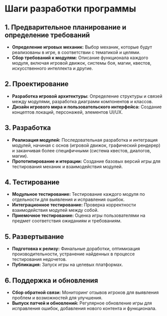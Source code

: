 # Шаги разработки программы

## 1. Предварительное планирование и определение требований
- **Определение игровых механик:** Выбор механик, которые будут реализованы в игре, в соответствии с тематикой и целями.
- **Сбор требований к модулям:** Описание функционала каждого модуля, включая игровой движок, системы боя, магии, квестов, искусственного интеллекта и другие.

## 2. Проектирование
- **Разработка игровой архитектуры:** Определение структуры и связей между модулями, разработка диаграмм компонентов и классов.
- **Дизайн игрового мира и пользовательского интерфейса:** Создание концептов локаций, персонажей, элементов UI/UX.

## 3. Разработка
- **Реализация модулей:** Последовательная разработка и интеграция модулей, начиная с основ (игровой движок, графический рендерер) и заканчивая более специфичными (система квестов, диалогов, магии).
- **Прототипирование и итерации:** Создание базовых версий игры для тестирования механик и взаимодействия модулей.

## 4. Тестирование
- **Модульное тестирование:** Тестирование каждого модуля по отдельности для выявления и исправления ошибок.
- **Интеграционное тестирование:** Проверка корректности взаимодействия модулей между собой.
- **Приемочное тестирование:** Оценка игры пользователями на предмет соответствия ожиданиям и требованиям.

## 5. Развертывание
- **Подготовка к релизу:** Финальные доработки, оптимизация производительности, устранение найденных в процессе тестирования недочетов.
- **Публикация:** Запуск игры на целевых платформах.

## 6. Поддержка и обновления
- **Сбор обратной связи:** Мониторинг отзывов игроков для выявления проблем и возможностей для улучшения.
- **Выпуск патчей и обновлений:** Регулярное обновление игры для исправления ошибок, добавления нового контента и функционала.
